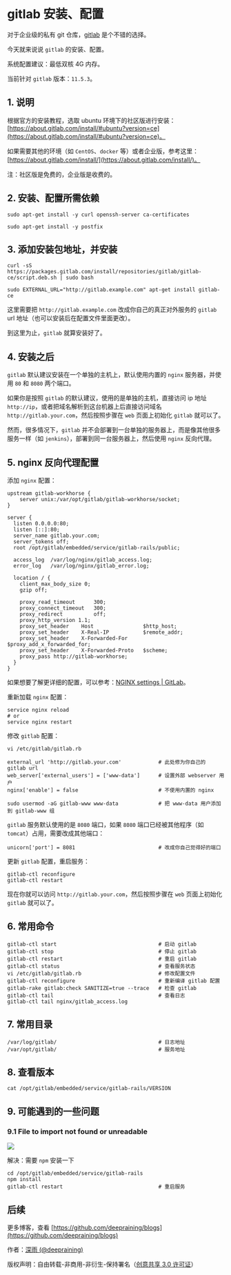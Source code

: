 # gitlab 安装、配置

对于企业级的私有 git 仓库，[gitlab](https://about.gitlab.com/) 是个不错的选择。

今天就来说说 `gitlab` 的安装、配置。

系统配置建议：最低双核 4G 内存。

当前针对 `gitlab` 版本：`11.5.3`。

## 1. 说明

根据官方的安装教程，选取 ubuntu 环境下的社区版进行安装：[https://about.gitlab.com/install/#ubuntu?version=ce](https://about.gitlab.com/install/#ubuntu?version=ce)。

如果需要其他的环境（如 `CentOS`、`docker` 等）或者企业版，参考这里：[https://about.gitlab.com/install/](https://about.gitlab.com/install/)。

注：社区版是免费的，企业版是收费的。

## 2. 安装、配置所需依赖

```
sudo apt-get install -y curl openssh-server ca-certificates
```

```
sudo apt-get install -y postfix
```

## 3. 添加安装包地址，并安装

```
curl -sS https://packages.gitlab.com/install/repositories/gitlab/gitlab-ce/script.deb.sh | sudo bash
```

```
sudo EXTERNAL_URL="http://gitlab.example.com" apt-get install gitlab-ce
```

这里需要把 `http://gitlab.example.com` 改成你自己的真正对外服务的 `gitlab` url 地址（也可以安装后在配置文件里面更改）。

到这里为止，`gitlab` 就算安装好了。

## 4. 安装之后

`gitlab` 默认建议安装在一个单独的主机上，默认使用内置的 `nginx` 服务器，并使用 `80` 和 `8080` 两个端口。

如果你是按照 `gitlab` 的默认建议，使用的是单独的主机，直接访问 ip 地址 `http://ip`，或者把域名解析到这台机器上后直接访问域名 `http://gitlab.your.com`，然后按照步骤在 `web` 页面上初始化 `gitlab` 就可以了。

然而，很多情况下，`gitlab` 并不会部署到一台单独的服务器上，而是像其他很多服务一样（如 `jenkins`），部署到同一台服务器上，然后使用 `nginx` 反向代理。

## 5. nginx 反向代理配置

添加 `nginx` 配置：

```
upstream gitlab-workhorse {
    server unix:/var/opt/gitlab/gitlab-workhorse/socket;
}

server {
  listen 0.0.0.0:80;
  listen [::]:80;
  server_name gitlab.your.com;
  server_tokens off;
  root /opt/gitlab/embedded/service/gitlab-rails/public;

  access_log  /var/log/nginx/gitlab_access.log;
  error_log   /var/log/nginx/gitlab_error.log;

  location / {
    client_max_body_size 0;
    gzip off;

    proxy_read_timeout      300;
    proxy_connect_timeout   300;
    proxy_redirect          off;
    proxy_http_version 1.1;
    proxy_set_header    Host                $http_host;
    proxy_set_header    X-Real-IP           $remote_addr;
    proxy_set_header    X-Forwarded-For     $proxy_add_x_forwarded_for;
    proxy_set_header    X-Forwarded-Proto   $scheme;
    proxy_pass http://gitlab-workhorse;
  }
}
```

如果想要了解更详细的配置，可以参考：[NGINX settings | GitLab](https://docs.gitlab.com/omnibus/settings/nginx.html)。

重新加载 `nginx` 配置：

```
service nginx reload
# or
service nginx restart
```

修改 `gitlab` 配置：

```
vi /etc/gitlab/gitlab.rb

external_url 'http://gitlab.your.com'            # 此处修为你自己的 gitlab url
web_server['external_users'] = ['www-data']      # 设置外部 webserver 用户
nginx['enable'] = false                          # 不使用内置的 nginx
```

```
sudo usermod -aG gitlab-www www-data             # 把 www-data 用户添加到 gitlab-www 组
```

`gitlab` 服务默认使用的是 `8080` 端口，如果 `8080` 端口已经被其他程序（如 `tomcat`）占用，需要改成其他端口：

```
unicorn['port'] = 8081                           # 改成你自己觉得好的端口
```

更新 `gitlab` 配置，重启服务：

```
gitlab-ctl reconfigure
gitlab-ctl restart
```

现在你就可以访问 `http://gitlab.your.com`，然后按照步骤在 `web` 页面上初始化 `gitlab` 就可以了。

## 6. 常用命令

```
gitlab-ctl start                                 # 启动 gitlab
gitlab-ctl stop                                  # 停止 gitlab
gitlab-ctl restart                               # 重启 gitlab
gitlab-ctl status                                # 查看服务状态
vi /etc/gitlab/gitlab.rb                         # 修改配置文件
gitlab-ctl reconfigure                           # 重新编译 gitlab 配置
gitlab-rake gitlab:check SANITIZE=true --trace   # 检查 gitlab
gitlab-ctl tail                                  # 查看日志
gitlab-ctl tail nginx/gitlab_access.log
```

## 7. 常用目录

```
/var/log/gitlab/                                 # 日志地址
/var/opt/gitlab/                                 # 服务地址
```

## 8. 查看版本

```
cat /opt/gitlab/embedded/service/gitlab-rails/VERSION
```

## 9. 可能遇到的一些问题

### 9.1 File to import not found or unreadable

![](../images/966.png)

解决：需要 `npm` 安装一下

```
cd /opt/gitlab/embedded/service/gitlab-rails
npm install
gitlab-ctl restart                               # 重启服务
```

## 后续

更多博客，查看 [https://github.com/deepraining/blogs](https://github.com/deepraining/blogs)

作者：[深雨 (@deepraining)](https://github.com/deepraining)

版权声明：自由转载-非商用-非衍生-保持署名（[创意共享 3.0 许可证](https://creativecommons.org/licenses/by-nc-nd/3.0/deed.zh)）
